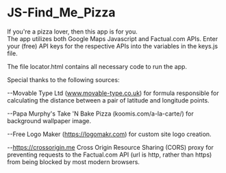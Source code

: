 # JS-Find_Me_Pizza

If you're a pizza lover, then this app is for you.  
The app utilizes both Google Maps Javascript and Factual.com APIs.
Enter your (free) API keys for the respective APIs into the variables in the keys.js file.

The file locator.html contains all necessary code to run the app.

Special thanks to the following sources:

--Movable Type Ltd (www.movable-type.co.uk) for formula responsible for 
calculating the distance between a pair of latitude and longitude points.

--Papa Murphy's Take 'N Bake Pizza (koomis.com/a-la-carte/) for background wallpaper image.

--Free Logo Maker (https://logomakr.com) for custom site logo creation.

--https://crossorigin.me Cross Origin Resource Sharing (CORS) proxy for preventing
requests to the Factual.com API (url is http, rather than https) from being blocked
by most modern browsers.